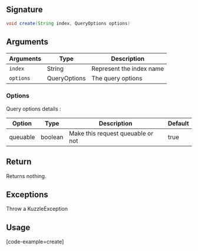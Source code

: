 ## Signature

``` java
void create(String index, QueryOptions options)
```

## Arguments

| Arguments     | Type        | Description |
|---------------|-------------|----------------------------------------|
| ``index``     | String      | Represent the index name |
| ``options``   | QueryOptions | The query options |

### __Options__

Query options details :

| Option   | Type    | Description                       | Default |
| -------- | ------- | --------------------------------- | ------- |
| queuable | boolean | Make this request queuable or not | true    |

## Return

Returns nothing.

## Exceptions

Throw a KuzzleException

## Usage

[code-example=create]
